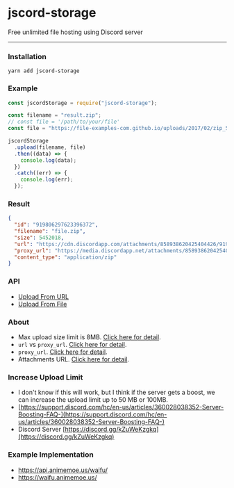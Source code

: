 # jscord-storage

Free unlimited file hosting using Discord server

---

### Installation

```
yarn add jscord-storage
```

### Example

```javascript
const jscordStorage = require("jscord-storage");

const filename = "result.zip";
// const file = '/path/to/your/file'
const file = "https://file-examples-com.github.io/uploads/2017/02/zip_5MB.zip";

jscordStorage
  .upload(filename, file)
  .then((data) => {
    console.log(data);
  })
  .catch((err) => {
    console.log(err);
  });
```

### Result

```json
{
  "id": "919806297623396372",
  "filename": "file.zip",
  "size": 5452018,
  "url": "https://cdn.discordapp.com/attachments/858938620425404426/919806297623396372/file.zip",
  "proxy_url": "https://media.discordapp.net/attachments/858938620425404426/919806297623396372/file.zip",
  "content_type": "application/zip"
}
```

### API

- [Upload From URL](https://discord-storage.animemoe.us/upload-from-url/)
- [Upload From File](https://discord-storage.animemoe.us/upload-from-file/)

### About

- Max upload size limit is 8MB. [Click here for detail](https://support.discord.com/hc/en-us/community/posts/360031101592-Increase-max-file-size-for-free-accounts).
- `url` vs `proxy_url`. [Click here for detail](https://www.reddit.com/r/discordapp/comments/e8lgj2/mediadiscordappnet_cdndiscordappcom/).
- `proxy_url`. [Click here for detail](https://www.reddit.com/r/discordapp/comments/f1ixly/.discord_adding_lower_width_and_height_to_linked/).
- Attachments URL. [Click here for detail](https://support.discord.com/hc/en-us/community/posts/360061593771-Privacy-for-CDN-attachements).

### Increase Upload Limit

- I don't know if this will work, but I think if the server gets a boost, we can increase the upload limit up to 50 MB or 100MB.
- [https://support.discord.com/hc/en-us/articles/360028038352-Server-Boosting-FAQ-](https://support.discord.com/hc/en-us/articles/360028038352-Server-Boosting-FAQ-)
- Discord Server [https://discord.gg/kZuWeKzgkq](https://discord.gg/kZuWeKzgkq)

### Example Implementation

- https://api.animemoe.us/waifu/
- https://waifu.animemoe.us/

